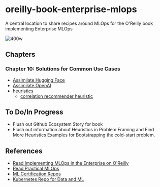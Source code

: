 # oreilly-book-enterprise-mlops
A central location to share recipes around MLOps for the O'Reilly book implementing Enterprise MLOps

![400w](https://user-images.githubusercontent.com/58792/190910991-395126f5-b009-4633-b147-fc19670a9e62.jpeg)

## Chapters

### Chapter 10:  Solutions for Common Use Cases

* [Assimilate Hugging Face](https://github.com/nogibjj/assimilate-hugging-face)
* [Assimilate OpenAI](https://github.com/nogibjj/assimilate-openai)
* [heuristics](https://github.com/nogibjj/heuristics) 
  - [correlation recommender heuristic](https://github.com/nogibjj/heuristics/blob/main/heuristics/correlation_recommender_system.py)

## To Do/In Progress

* Flush out Github Ecosystem Story for book
* Flush out information about Heuristics in Problem Framing and Find More Heuristics Examples for Bootstrapping the cold-start problem.

## References

* [Read Implementing MLOps in the Enterprise on O'Reilly](https://learning.oreilly.com/library/view/implementing-mlops-in/9781098136574/)
* [Read Practical MLOps](https://learning.oreilly.com/library/view/practical-mlops/9781098103002/)
* [ML Certification Repos](https://github.com/noahgift/mlops-certifications)
* [Kubernetes Repo for Data and ML](https://github.com/nogibjj/kubernetes-for-data-ml)
